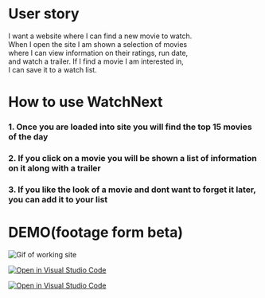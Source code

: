 
# User story

I want a website where I can find a new movie to watch.
<br>When I open the site I am shown a selection of movies <br>
where I can view information on their ratings, run date,
<br>and watch a trailer. If I find a movie I am interested in, <br>
I can save it to a watch list.

# How to use WatchNext
### 1. Once you are loaded into site you will find the top 15 movies of the day
### 2. If you click on a movie you will be shown a list of information on it along with a trailer
### 3. If you like the look of a movie and dont want to forget it later, you can add it to your list




# DEMO(footage form beta)
![Gif of working site](https://media.giphy.com/media/YEvofUum1bdNIxnxDz/giphy.gif)

[![Open in Visual Studio Code](https://img.shields.io/badge/WatchNext-Vist-brightgreen)](https://github.com/BPpearsall/watch-Next)

[![Open in Visual Studio Code](https://img.shields.io/badge/GitHub-Vist-blue)](https://github.com/BPpearsall/watch-Next)
